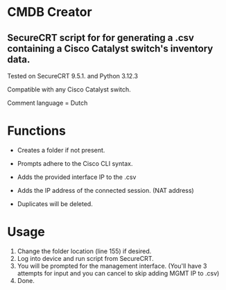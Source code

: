 # CMDB Creator
## SecureCRT script for for generating a .csv containing a Cisco Catalyst switch's inventory data. 

Tested on SecureCRT 9.5.1. and Python 3.12.3

Compatible with any Cisco Catalyst switch. 

Comment language = Dutch

# Functions
 - Creates a folder if not present.
  
 - Prompts adhere to the Cisco CLI syntax.

 - Adds the provided interface IP to the .csv

 - Adds the IP address of the connected session. (NAT address) 

 - Duplicates will be deleted. 

# Usage
1. Change the folder location (line 155) if desired.
1. Log into device and run script from SecureCRT.
2. You will be prompted for the management interface. (You'll have 3 attempts for input and you can cancel to skip adding MGMT IP to .csv)
3. Done. 

